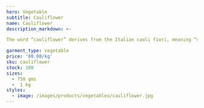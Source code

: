 ```yaml
---
hero: Vegetable
subtitle: Cauliflower
name: Cauliflower
description_markdown: >-

The word “cauliflower” derives from the Italian caoli fiori, meaning “cabbage flower”. The ultimate origin of the name is from the Latin words caulis (cabbage) and flōs (flower).

garment_type: vegetable
price: '80.00/kg'
sku: cauliflower
stock: 100
sizes:
  - 750 gms
  -  1 kg
styles:
  - image: /images/products/vegetables/cauliflower.jpg
---
```

